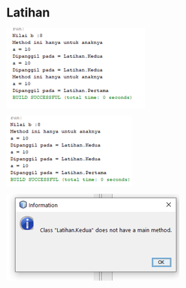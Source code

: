 # Latihan 
![alt text](https://github.com/AndraQeysa/PBO3-Inheritance/blob/master/Latihan1a.PNG)

![alt text](https://github.com/AndraQeysa/PBO3-Inheritance/blob/master/Latihan1bc.PNG)

![alt text](https://github.com/AndraQeysa/PBO3-Inheritance/blob/master/Latihan1pertamakudua.PNG)
